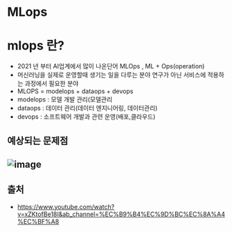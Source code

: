 # MLops
# mlops 란? 
- 2021 년 부터 AI업계에서 많이 나온단어 MLOps , ML + Ops(operation)
- 머신러닝을 실제로 운영할때 생기는 일을 다루는 분야 연구가 아닌 서비스에 적용하는 과정에서 필요한 분야
- MLOPS = modelops + dataops + devops
- modelops : 모델 개발 관리(모델관리
- dataops : 데이터 관리(데이터 엔지니어링, 데이터관리)
- devops : 소프트웨어 개발과 관련 운영(배포,클라우드)
## 예상되는 문제점
## ![image](https://user-images.githubusercontent.com/54635552/178141311-80735b90-ca1d-4648-8092-621a4c00e0de.png)

## 출처
- https://www.youtube.com/watch?v=xZKtofBe18I&ab_channel=%EC%B9%B4%EC%9D%BC%EC%8A%A4%EC%BF%A8

